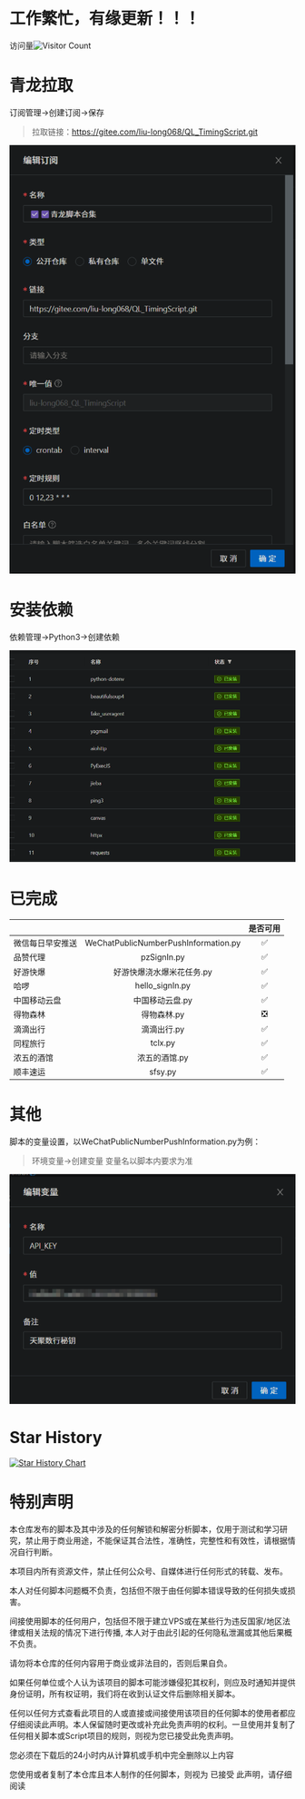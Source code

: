 # 工作繁忙，有缘更新！！！

访问量![Visitor Count](https://profile-counter.glitch.me/NeitherCandiDa-QL_TimingScript/count.svg)

# 青龙拉取

订阅管理->创建订阅->保存
> 拉取链接：https://gitee.com/liu-long068/QL_TimingScript.git

![输入图片说明](.idea/inspectionProfiles/image.png)

# 安装依赖

依赖管理->Python3->创建依赖

![输入图片说明](.idea/inspectionProfiles/image2.png)

# 已完成

|                  |                                      | 是否可用 |
| :--------------- | :----------------------------------: | :------: |
| 微信每日早安推送 | WeChatPublicNumberPushInformation.py |    ✅     |
| 品赞代理         |             pzSignIn.py              |    ✅     |
| 好游快爆         |      好游快爆浇水爆米花任务.py       |    ✅     |
| 哈啰             |           hello_signIn.py            |    ✅     |
| 中国移动云盘     |           中国移动云盘.py            |    ✅     |
| 得物森林         |             得物森林.py              |    ❎     |
| 滴滴出行         |             滴滴出行.py              |    ✅     |
| 同程旅行         |               tclx.py                |    ✅     |
| 浓五的酒馆       |            浓五的酒馆.py             |    ✅     |
| 顺丰速运         |               sfsy.py                |    ✅     |

# 其他

脚本的变量设置，以WeChatPublicNumberPushInformation.py为例：
> 环境变量->创建变量 变量名以脚本内要求为准

![输入图片说明](.idea/inspectionProfiles/image3.png)

# Star History

[![Star History Chart](https://api.star-history.com/svg?repos=NeitherCandiDa/QL_TimingScript&type=Date)](https://star-history.com/#NeitherCandiDa/QL_TimingScript&Date)

# 特别声明

本仓库发布的脚本及其中涉及的任何解锁和解密分析脚本，仅用于测试和学习研究，禁止用于商业用途，不能保证其合法性，准确性，完整性和有效性，请根据情况自行判断。

本项目内所有资源文件，禁止任何公众号、自媒体进行任何形式的转载、发布。

本人对任何脚本问题概不负责，包括但不限于由任何脚本错误导致的任何损失或损害。

间接使用脚本的任何用户，包括但不限于建立VPS或在某些行为违反国家/地区法律或相关法规的情况下进行传播, 本人对于由此引起的任何隐私泄漏或其他后果概不负责。

请勿将本仓库的任何内容用于商业或非法目的，否则后果自负。

如果任何单位或个人认为该项目的脚本可能涉嫌侵犯其权利，则应及时通知并提供身份证明，所有权证明，我们将在收到认证文件后删除相关脚本。

任何以任何方式查看此项目的人或直接或间接使用该项目的任何脚本的使用者都应仔细阅读此声明。本人保留随时更改或补充此免责声明的权利。一旦使用并复制了任何相关脚本或Script项目的规则，则视为您已接受此免责声明。

您必须在下载后的24小时内从计算机或手机中完全删除以上内容

您使用或者复制了本仓库且本人制作的任何脚本，则视为 已接受 此声明，请仔细阅读
